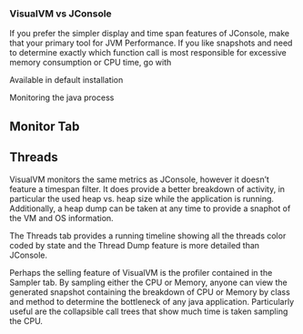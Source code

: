 
### VisualVM vs JConsole

 If you prefer the simpler display and time span features of JConsole, make that your primary tool for JVM Performance. If you like snapshots and need to determine exactly which function call is most responsible for excessive memory consumption or CPU time, go with 
 
Available in default installation

Monitoring the java process

## Monitor Tab

## Threads

VisualVM monitors the same metrics as JConsole, however it doesn’t feature a timespan filter. It does provide a better breakdown of activity, in particular the used heap vs. heap size while the application is running. Additionally, a heap dump can be taken at any time to provide a snaphot of the VM and OS information.

The Threads tab provides a running timeline showing all the threads color coded by state and the Thread Dump feature is more detailed than JConsole.

Perhaps the selling feature of VisualVM is the profiler contained in the Sampler tab. By sampling either the CPU or Memory, anyone can view the generated snapshot containing the breakdown of CPU or Memory by class and method to determine the bottleneck of any java application. Particularly useful are the collapsible call trees that show much time is taken sampling the CPU.

